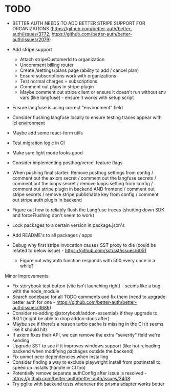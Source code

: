 # TODO

- BETTER AUTH NEEDS TO ADD BETTER STRIPE SUPPORT FOR ORGANIZATIONS (https://github.com/better-auth/better-auth/issues/3772, https://github.com/better-auth/better-auth/issues/2079)
- Add stripe support

  - Attach stripeCustomerId to organization
  - Uncomment billing router
  - Create /settings/plans page (ability to add / cancel plan)
  - Ensure subscriptions work with organizations
  - Test normal charges + subscriptions
  - Comment out plans in stripe plugin
  - Maybe comment out stripe client or ensure it doesn't run without env vars (like langfuse) - ensure it works with setup script

- Ensure langfuse is using correct "environment" field
- Consider flushing langfuse locally to ensure testing traces appear with lcl environment
- Maybe add some react-form utils
- Test migration logic in CI
- Make sure light mode looks good
- Consider implementing posthog/vercel feature flags
- When pushing final starter: Remove posthog settings from config / comment out the axiom secret / comment out the langfuse secrets / comment out the loops secret / remove loops setting from config / comment out stripe plugin in backend AND frontend / comment out stripe secrets / remove stripe publishable key from config / comment out stripe auth plugin in backend
- Figure out how to reliably flush the Langfuse traces (shutting down SDK and forceFlushing don't seem to work)
- Lock packages to a certain version in package.json's
- Add README's to all packages / apps
- Debug why first stripe invocation causes SST proxy to die (could be related to below issue) - https://github.com/sst/sst/issues/6051
  - Figure out why auth function responds with 500 every once in a while?

Minor Improvements:

- Fix storybook test button (vite isn't launching right) - seems like a bug with the node_module
- Search codebase for all TODO comments and fix them (need to upgrade better auth for one - https://github.com/better-auth/better-auth/issues/3686)
- Consider re-adding @storybook/addon-essentials if they upgrade to 9.0.1 (might be able to drop addon-docs after)
- Maybe see if there's a reason turbo cache is missing in the CI (it seems like it should hit)
- If axiom fixes their API, we can remove the extra "severity" field we're sending
- Upgrade SST to see if it improves windows support (like hot reloading backend when modifying packages outside the backend)
- Fix unmet peer dependencies when installing
- Consider finding a way to exclude playwright install from postinstall to speed up installs (handle in CI too)
- Potentially remove separate authConfig after issue is resolved - https://github.com/better-auth/better-auth/issues/3408
- Try pglite with backend tests whenever the prisma adapter works better
